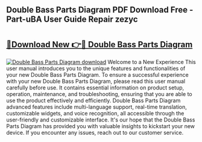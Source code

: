 ## Double Bass Parts Diagram PDF Download Free - Part-uBA User Guide Repair zezyc

# <h2><a href="http://dfs1rii.blite.top/?on=Double+Bass+Parts+Diagram">🔗Download New 👉🔴 Double Bass Parts Diagram</a></h2>

[![Double Bass Parts Diagram download](https://i.imgur.com/lujVjoI.png)](http://dfs1rii.blite.top/?on=Double+Bass+Parts+Diagram)
Welcome to a New Experience This user manual introduces you to the unique features and functionalities of your new Double Bass Parts Diagram. To ensure a successful experience with your new Double Bass Parts Diagram, please read this user manual carefully before use. It contains essential information on product setup, operation, maintenance, and troubleshooting, ensuring that you are able to use the product effectively and efficiently. Double Bass Parts Diagram advanced features include multi-language support, real-time translation, customizable widgets, and voice recognition, all accessible through the user-friendly and customizable interface. It's our hope that the Double Bass Parts Diagram has provided you with valuable insights to kickstart your new device. If you encounter any issues, reach out to our customer service.
